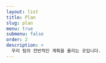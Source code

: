 ```yaml
---
layout: list
title: Plan
slug: plan
menu: true
submenu: false
order: 2
description: >
  우리 팀의 전반적인 계획을 올리는 곳입니다.
---
```

